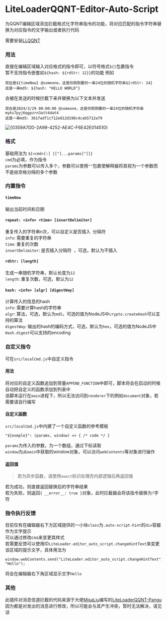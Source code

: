 # LiteLoaderQQNT-Editor-Auto-Script  

为QQNT编辑区域添加拦截格式化字符串指令的功能，将对应匹配的指令字符串替换为对应指令的文字输出或者执行代码  

需要安装[LLQQNT](https://github.com/LiteLoaderQQNT/LiteLoaderQQNT)  

### 用法  
直接在编辑区域输入对应格式的指令即可，以符号格式`${}`包裹指令  
暂不支持指令嵌套如`${hash: ${rdStr: 12}}`的功能
例如
```
现在是${timeNow} @someone，这是你刚刚要的一串24位的随机字符串${rdStr: 24}
这是一串md5: ${hash: "HELLO WORLD"}
```
会被在发送的时候拦截下来并替换为以下文本并发送
```
现在是2024/3/29 00:00:00 @someone，这是你刚刚要的一串24位的随机字符串myks7pyj6qgpzrn3att4dat4
这是一串md5: 361fadf1c712e812d198c4cab5712a79
```
![{0359A7DD-2A99-4252-AE4C-F6E42E014510}](https://github.com/Eticeweng/LiteLoaderQQNT-Editor-Auto-Script/assets/43090280/1d3ee956-e76d-490b-9416-b9dbf989680e)

### 格式  
基础用法为
`${<cmd>[:] [["]...params["]]}`  
`cmd`为必填，作为指令  
`params`为参数可以传入多个，参数可以使用`""`包裹使解释器将其视为一个参数而不是由空格分隔的多个参数  


### 内置指令  
#### `timeNow`  
输出当前时间和日期  


#### `repeat: <info> <time> [insertDelimiter]`  
重复传入的字符串n次，可以自定义是否插入` `分隔符  
`info`: 需要重复的字符串  
`time`: 重复的次数  
`insertDelimiter`: 是否插入分隔符` `，可选，默认为不插入  


#### `rdStr: [length]`  
生成一串随机字符串，默认长度为`12`  
`length`: 重复次数，可选，默认为`12`  


#### `hash: <info> [algr] [digestWay]`  
计算传入的信息的hash  
`info`: 需要计算hash的字符串  
`algr`: 算法，可选，默认为`md5`，可选的值为NodeJS中`crypto.createHash`可以支持的算法  
`digestWay`: 输出的hash的编码方式，可选，默认为`hex`，可选的值为NodeJS中`Hash.digest`可以支持的encoding 

### 自定义指令
可在`src/localCmd.js`中自定义指令  
#### 用法  
将对应的自定义函数追加到常量`APPEND_FUNCTION`中即可，脚本将会在启动的时候自动把自定义的函数添加到列表中  
该脚本运行在`main`进程下，所以无法访问到`renderer`下的例如`document`对象，若需要请自行编写  
#### 自定义函数  
`src/localCmd.js`中内建了一个自定义函数的参考模板  
```
"${exmple}": (params, window) => { /* code */ }
```
`params`为传入的参数，为一个数组，通过下标读取  
`window`为从`main`中获取的window对象，可以访问`webContents`等对象进行操作  
#### 返回值
> 若为异步函数，请使用`await`标识处理完内部逻辑后再返回值

若为成功，则直接返回替换后的字符串结果  
若为失败，则返回`{ __error__: true }`对象，此时拦截器会将该指令替换为`?`字符  

### 指令执行反馈  
目前仅有在编辑器右下方区域提供的一小块`class`为`.auto-script-hint`的`div`容器作为文字提示  
可以通过修改css来变更其样式  
若需要反馈可以使用ID`LiteLoader.editor_auto_script.changeHintText`来变更该区域的提示文字，具体用法为  
```
window.webContents.send("LiteLoader.editor_auto_script.changeHintText", "Hello");
```
将会在编辑器右下角区域显示文字`Hello`  

### 其他  
此插件对消息信道拦截的代码来源于大佬[MisaLiu](https://github.com/MisaLiu)编写的[LiteLoaderQQNT-Pangu](https://github.com/MisaLiu/LiteLoaderQQNT-Pangu/)  
因为都是对发出的消息进行修改，所以可能会与其产生冲突，暂时无法解决，请见谅
